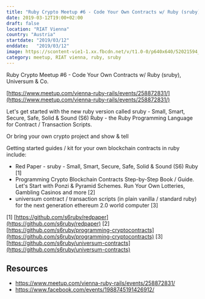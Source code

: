 ```yaml
---
title: "Ruby Crypto Meetup #6 - Code Your Own Contracts w/ Ruby (sruby)"
date: 2019-03-12T19:00+02:00
draft: false
location: "RIAT Vienna"
country: "Austria"
startdate: "2019/03/12"
enddate:   "2019/03/12"
image: https://scontent-vie1-1.xx.fbcdn.net/v/t1.0-0/p640x640/52021594_2226550484074242_6871468724616953856_o.jpg?_nc_cat=100&_nc_sid=b386c4&_nc_ohc=RCnThnrk4OIAX9Ud-FW&_nc_ht=scontent-vie1-1.xx&tp=6&oh=8beb4d002810c03d09110a1400035ab8&oe=5F84917A
category: meetup, RIAT vienna, ruby, sruby
---
```


Ruby Crypto Meetup #6 - Code Your Own Contracts w/ Ruby (sruby), Universum & Co.

[https://www.meetup.com/vienna-ruby-rails/events/258872831/](https://www.meetup.com/vienna-ruby-rails/events/258872831/)

Let's get started with the new ruby version called sruby - Small, Smart, Secure, Safe, Solid & Sound (S6) Ruby - the Ruby Programming Language for Contract / Transaction Scripts.

Or bring your own crypto project and show & tell

Getting started guides / kit for your own blockchain contracts in ruby include:

- Red Paper - sruby - Small, Smart, Secure, Safe, Solid & Sound (S6) Ruby [1]
- Programming Crypto Blockchain Contracts Step-by-Step Book / Guide. Let's Start with Ponzi & Pyramid Schemes. Run Your Own Lotteries, Gambling Casinos and more [2]
- universum contract / transaction scripts (in plain vanilla / standard ruby) for the next generation ethereum 2.0 world computer [3]

[1] [https://github.com/s6ruby/redpaper](https://github.com/s6ruby/redpaper)
[2] [https://github.com/s6ruby/programming-cryptocontracts](https://github.com/s6ruby/programming-cryptocontracts)
[3] [https://github.com/s6ruby/universum-contracts](https://github.com/s6ruby/universum-contracts)

## Resources
* https://www.meetup.com/vienna-ruby-rails/events/258872831/
* https://www.facebook.com/events/1988745191426912/
